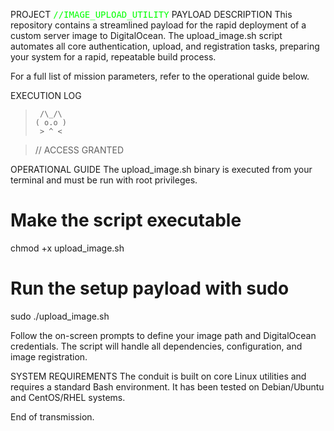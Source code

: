 PROJECT <span style="font-family: monospace; color: #00ff00;">//IMAGE_UPLOAD_UTILITY</span>
PAYLOAD DESCRIPTION
This repository contains a streamlined payload for the rapid deployment of a custom server image to DigitalOcean. The upload_image.sh script automates all core authentication, upload, and registration tasks, preparing your system for a rapid, repeatable build process.

For a full list of mission parameters, refer to the operational guide below.

EXECUTION LOG
>
>      /\_/\
>     ( o.o )
>      > ^ <
>

> // ACCESS GRANTED


OPERATIONAL GUIDE
The upload_image.sh binary is executed from your terminal and must be run with root privileges.

# Make the script executable
chmod +x upload_image.sh

# Run the setup payload with sudo
sudo ./upload_image.sh


Follow the on-screen prompts to define your image path and DigitalOcean credentials. The script will handle all dependencies, configuration, and image registration.

SYSTEM REQUIREMENTS
The conduit is built on core Linux utilities and requires a standard Bash environment. It has been tested on Debian/Ubuntu and CentOS/RHEL systems.

End of transmission.
